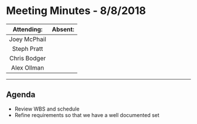# Meeting Minutes - 8/8/2018

| Attending: | Absent: |
| :---: | :---: |
| Joey McPhail | |
| Steph Pratt | |
| Chris Bodger | |
| Alex Ollman | |

---

## Agenda
* Review WBS and schedule
* Refine requirements so that we have a well documented set
